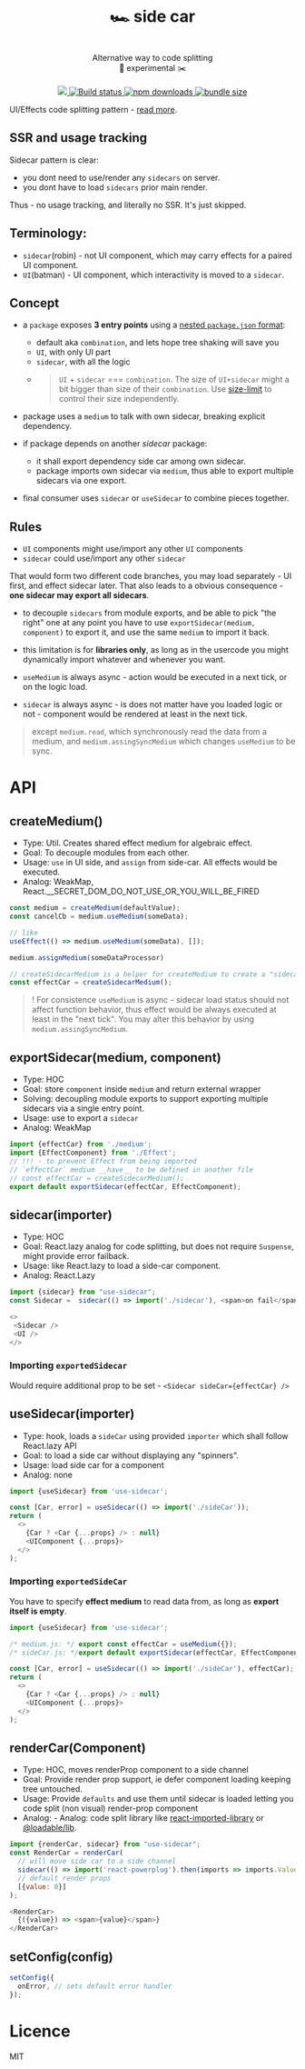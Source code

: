 <div align="center">
  <h1>🏎 side car</h1>
  <br/>
   Alternative way to code splitting
  <br/>
   🧪 experimental ✂️
  <br/>
  <br/>
  
  <a href="https://www.npmjs.com/package/use-sidecar">
    <img src="https://img.shields.io/npm/v/use-sidecar.svg?style=flat-square" />
  </a>
    
  <a href="https://travis-ci.org/theKashey/use-sidecar">
   <img src="https://img.shields.io/travis/theKashey/use-sidecar.svg?style=flat-square" alt="Build status">
  </a> 

  <a href="https://www.npmjs.com/package/use-sidecar">
   <img src="https://img.shields.io/npm/dm/use-sidecar.svg" alt="npm downloads">
  </a> 

  <a href="https://bundlephobia.com/result?p=use-sidecar">
   <img src="https://img.shields.io/bundlephobia/minzip/use-sidecar.svg" alt="bundle size">
  </a>   
  <br/>
</div>

UI/Effects code splitting pattern - [read more](https://dev.to/thekashey/sidecar-for-a-code-splitting-1o8g).

## SSR and usage tracking
Sidecar pattern is clear:
- you dont need to use/render any `sidecars` on server.
- you dont have to load `sidecars` prior main render.

Thus - no usage tracking, and literally no SSR. It's just skipped.

## Terminology: 
- `sidecar`(robin) - not UI component, which may carry effects for a paired UI component.
- `UI`(batman) - UI component, which interactivity is moved to a `sidecar`.

## Concept
- a `package` exposes __3 entry points__ using a [nested `package.json` format](https://github.com/theKashey/multiple-entry-points-example):
  - default aka `combination`, and lets hope tree shaking will save you
  - `UI`, with only UI part
  - `sidecar`, with all the logic
  - > `UI` + `sidecar` === `combination`. The size of `UI+sidecar` might a bit bigger than size of their `combination`.
  Use [size-limit](https://github.com/ai/size-limit) to control their size independently. 
  

- package uses a `medium` to talk with own sidecar, breaking explicit dependency.
 
- if package depends on another _sidecar_ package:
  - it shall export dependency side car among own sidecar.
  - package imports own sidecar via `medium`, thus able to export multiple sidecars via one export. 

- final consumer uses `sidecar` or `useSidecar` to combine pieces together.  

## Rules
- `UI` components might use/import any other `UI` components
- `sidecar` could use/import any other `sidecar`

That would form two different code branches, you may load separately - UI first, and effect sidecar later.
That also leads to a obvious consequence - __one sidecar may export all sidecars__.
- to decouple `sidecars` from module exports, and be able to pick "the right" one at any point
you have to use `exportSidecar(medium, component)` to export it, and use the same `medium` to import it back.
- this limitation is for __libraries only__, as long as in the usercode you might 
dynamically import whatever and whenever you want. 

- `useMedium` is always async - action would be executed in a next tick, or on the logic load.
- `sidecar` is always async - is does not matter have you loaded logic or not - component would be 
rendered at least in the next tick.

> except `medium.read`, which synchronously read the data from a medium, 
and `medium.assingSyncMedium` which changes `useMedium` to be sync. 

# API

## createMedium()
- Type: Util. Creates shared effect medium for algebraic effect.
- Goal: To decouple modules from each other.
- Usage: `use` in UI side, and `assign` from side-car. All effects would be executed.
- Analog: WeakMap, React.__SECRET_DOM_DO_NOT_USE_OR_YOU_WILL_BE_FIRED
```js
const medium = createMedium(defaultValue);
const cancelCb = medium.useMedium(someData);

// like
useEffect(() => medium.useMedium(someData), []);

medium.assignMedium(someDataProcessor)

// createSidecarMedium is a helper for createMedium to create a "sidecar" symbol
const effectCar = createSidecarMedium();
```

> ! For consistence `useMedium` is async - sidecar load status should not affect function behavior,
thus effect would be always executed at least in the "next tick". You may alter
this behavior by using `medium.assingSyncMedium`.


## exportSidecar(medium, component)
- Type: HOC
- Goal: store `component` inside `medium` and return external wrapper
- Solving: decoupling module exports to support exporting multiple sidecars via a single entry point.
- Usage: use to export a `sidecar`
- Analog: WeakMap
```js
import {effectCar} from './medium';
import {EffectComponent} from './Effect';
// !!! - to prevent Effect from being imported
// `effectCar` medium __have__ to be defined in another file
// const effectCar = createSidecarMedium();
export default exportSidecar(effectCar, EffectComponent);
```

## sidecar(importer)
- Type: HOC
- Goal: React.lazy analog for code splitting, but does not require `Suspense`, might provide error failback.
- Usage: like React.lazy to load a side-car component.
- Analog: React.Lazy
```js
import {sidecar} from "use-sidecar";
const Sidecar =  sidecar(() => import('./sidecar'), <span>on fail</span>);

<>
 <Sidecar />
 <UI />
</> 
```
### Importing `exportedSidecar`
Would require additional prop to be set - ```<Sidecar sideCar={effectCar} />```

## useSidecar(importer)
- Type: hook, loads a `sideCar` using provided `importer` which shall follow React.lazy API
- Goal: to load a side car without displaying any "spinners".
- Usage: load side car for a component
- Analog: none
```js
import {useSidecar} from 'use-sidecar';

const [Car, error] = useSidecar(() => import('./sideCar'));
return (
  <>
    {Car ? <Car {...props} /> : null}
    <UIComponent {...props}>
  </>
); 
```
### Importing `exportedSideCar`
You have to specify __effect medium__ to read data from, as long as __export itself is empty__.
```js
import {useSidecar} from 'use-sidecar';

/* medium.js: */ export const effectCar = useMedium({});
/* sideCar.js: */export default exportSidecar(effectCar, EffectComponent);

const [Car, error] = useSidecar(() => import('./sideCar'), effectCar); 
return (
  <>
    {Car ? <Car {...props} /> : null}
    <UIComponent {...props}>
  </>
); 
```

## renderCar(Component)
- Type: HOC, moves renderProp component to a side channel
- Goal: Provide render prop support, ie defer component loading keeping tree untouched.
- Usage: Provide `defaults` and use them until sidecar is loaded letting you code split (non visual) render-prop component
- Analog: - Analog: code split library like [react-imported-library](https://github.com/theKashey/react-imported-library) or [@loadable/lib](https://www.smooth-code.com/open-source/loadable-components/docs/library-splitting/).
```js
import {renderCar, sidecar} from "use-sidecar";
const RenderCar = renderCar(
  // will move side car to a side channel
  sidecar(() => import('react-powerplug').then(imports => imports.Value)),
  // default render props
  [{value: 0}]  
);

<RenderCar>
  {({value}) => <span>{value}</span>}
</RenderCar>
```

## setConfig(config)
```js
setConfig({
  onError, // sets default error handler
});
```

# Licence

MIT

